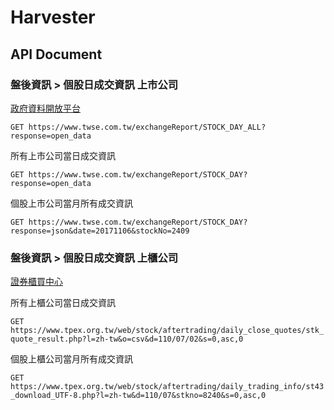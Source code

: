# Harvester

## API Document

### 盤後資訊 > 個股日成交資訊 上市公司

[政府資料開放平台](https://data.gov.tw/dataset/11550)

`GET https://www.twse.com.tw/exchangeReport/STOCK_DAY_ALL?response=open_data`

所有上市公司當日成交資訊

`GET https://www.twse.com.tw/exchangeReport/STOCK_DAY?response=open_data`

個股上市公司當月所有成交資訊

`GET https://www.twse.com.tw/exchangeReport/STOCK_DAY?response=json&date=20171106&stockNo=2409`

### 盤後資訊 > 個股日成交資訊 上櫃公司

[證券櫃買中心](https://www.tpex.org.tw)

所有上櫃公司當日成交資訊

`GET https://www.tpex.org.tw/web/stock/aftertrading/daily_close_quotes/stk_quote_result.php?l=zh-tw&o=csv&d=110/07/02&s=0,asc,0`

個股上櫃公司當月所有成交資訊

`GET https://www.tpex.org.tw/web/stock/aftertrading/daily_trading_info/st43_download_UTF-8.php?l=zh-tw&d=110/07&stkno=8240&s=0,asc,0`
